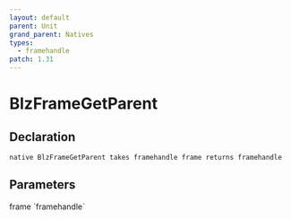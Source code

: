 ```yaml
---
layout: default
parent: Unit
grand_parent: Natives
types:
  - framehandle
patch: 1.31
---
```


# BlzFrameGetParent

## Declaration

```
native BlzFrameGetParent takes framehandle frame returns framehandle
```

## Parameters
<dl>
  <dt>frame `framehandle`</dt>
  <dd></dd>
</dl>